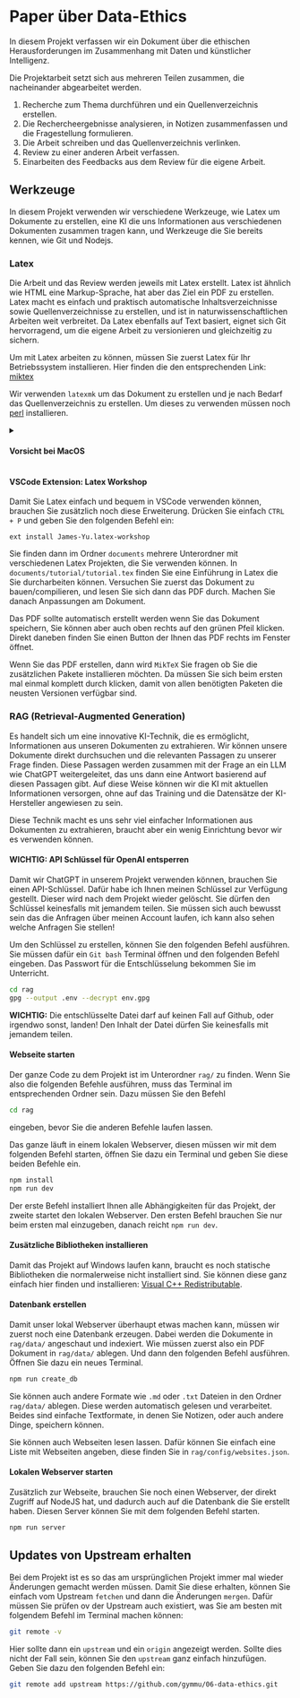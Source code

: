 # Paper über Data-Ethics

In diesem Projekt verfassen wir ein Dokument über die ethischen
Herausforderungen im Zusammenhang mit Daten und künstlicher Intelligenz.

Die Projektarbeit setzt sich aus mehreren Teilen zusammen, die nacheinander
abgearbeitet werden.

1. Recherche zum Thema durchführen und ein Quellenverzeichnis erstellen.
2. Die Rechercheergebnisse analysieren, in Notizen zusammenfassen und die Fragestellung formulieren.
3. Die Arbeit schreiben und das Quellenverzeichnis verlinken.
4. Review zu einer anderen Arbeit verfassen.
5. Einarbeiten des Feedbacks aus dem Review für die eigene Arbeit.

## Werkzeuge

In diesem Projekt verwenden wir verschiedene Werkzeuge, wie Latex um Dokumente
zu erstellen, eine KI die uns Informationen aus verschiedenen Dokumenten
zusammen tragen kann, und Werkzeuge die Sie bereits kennen, wie Git und Nodejs.

### Latex

Die Arbeit und das Review werden jeweils mit Latex erstellt. Latex ist ähnlich
wie HTML eine Markup-Sprache, hat aber das Ziel ein PDF zu erstellen. Latex
macht es einfach und praktisch automatische Inhaltsverzeichnisse sowie
Quellenverzeichnisse zu erstellen, und ist in naturwissenschaftlichen Arbeiten
weit verbreitet. Da Latex ebenfalls auf Text basiert, eignet sich Git
hervorragend, um die eigene Arbeit zu versionieren und gleichzeitig zu sichern.

Um mit Latex arbeiten zu können, müssen Sie zuerst Latex für Ihr Betriebssystem
installieren. Hier finden die den entsprechenden Link:
[miktex](https://miktex.org/download)

Wir verwenden `latexmk` um das Dokument zu erstellen und je nach Bedarf das Quellenverzeichnis zu erstellen. Um dieses zu verwenden müssen noch [perl](https://www.perl.org/get.html) installieren.

<details>

<summary><h4>Vorsicht bei MacOS</h4></summary>

Bei MacOS ist die `MikTeX`-Installation ein weniger schwieriger. Da müssen Sie nach der Installation noch sagen wo Ihr System die Programme die `MikTeX` installiert finden kann. Das können Sie mit dem folgenden Befehl im Terminal machen:

```bash
echo export 'PATH=~/bin:$PATH' >> ~/.zprofile
```

Mehr dazu können Sie hier finden: [Miktex auf MacOS installieren](https://miktex.org/howto/install-miktex-mac) und [Miktex Pfad anpassen](https://miktex.org/howto/modify-path)

</details>

#### VSCode Extension: Latex Workshop

Damit Sie Latex einfach und bequem in VSCode verwenden können, brauchen Sie
zusätzlich noch diese Erweiterung. Drücken Sie einfach `CTRL + P` und geben Sie
den folgenden Befehl ein:

```text
ext install James-Yu.latex-workshop
```

Sie finden dann im Ordner `documents` mehrere Unterordner mit verschiedenen
Latex Projekten, die Sie verwenden können. In `documents/tutorial/tutorial.tex` finden Sie eine Einführung in Latex die Sie durcharbeiten können. Versuchen Sie zuerst das Dokument zu bauen/compilieren, und lesen Sie sich dann das PDF durch. Machen Sie danach Anpassungen am Dokument.

Das PDF sollte automatisch erstellt werden wenn Sie das Dokument speichern, Sie können aber auch oben rechts auf den grünen Pfeil klicken. Direkt daneben finden Sie einen Button der Ihnen das PDF rechts im Fenster öffnet.

Wenn Sie das PDF erstellen, dann wird `MikTeX` Sie fragen ob Sie die zusätzlichen Pakete installieren möchten. Da müssen Sie sich beim ersten mal einmal komplett durch klicken, damit von allen benötigten Paketen die neusten Versionen verfügbar sind.

### RAG (Retrieval-Augmented Generation)

Es handelt sich um eine innovative KI-Technik, die es ermöglicht, Informationen
aus unseren Dokumenten zu extrahieren. Wir können unsere Dokumente direkt
durchsuchen und die relevanten Passagen zu unserer Frage finden. Diese Passagen
werden zusammen mit der Frage an ein LLM wie ChatGPT weitergeleitet, das uns
dann eine Antwort basierend auf diesen Passagen gibt. Auf diese Weise können
wir die KI mit aktuellen Informationen versorgen, ohne auf das Training und die
Datensätze der KI-Hersteller angewiesen zu sein.

Diese Technik macht es uns sehr viel einfacher Informationen aus Dokumenten zu
extrahieren, braucht aber ein wenig Einrichtung bevor wir es verwenden können.

#### WICHTIG: API Schlüssel für OpenAI entsperren

Damit wir ChatGPT in unserem Projekt verwenden können, brauchen Sie einen
API-Schlüssel. Dafür habe ich Ihnen meinen Schlüssel zur Verfügung gestellt. Dieser wird nach dem Projekt wieder gelöscht. Sie dürfen den Schlüssel keinesfalls mit jemandem teilen. Sie müssen sich auch bewusst sein das die Anfragen über meinen Account laufen, ich kann also sehen welche Anfragen Sie stellen!

Um den Schlüssel zu erstellen, können Sie den folgenden Befehl ausführen. Sie müssen dafür ein `Git bash` Terminal öffnen und den folgenden Befehl eingeben. Das Passwort für die Entschlüsselung bekommen Sie im Unterricht.

```bash
cd rag
gpg --output .env --decrypt env.gpg
```

**WICHTIG:** Die entschlüsselte Datei darf auf keinen Fall auf Github, oder irgendwo sonst, landen! Den Inhalt der Datei dürfen Sie keinesfalls mit jemandem teilen.

#### Webseite starten

Der ganze Code zu dem Projekt ist im Unterordner `rag/` zu finden. Wenn Sie also die folgenden Befehle ausführen, muss das Terminal im entsprechenden Ordner sein. Dazu müssen Sie den Befehl

```bash
cd rag
```

eingeben, bevor Sie die anderen Befehle laufen lassen.

Das ganze läuft in einem lokalen Webserver, diesen müssen wir mit dem folgenden
Befehl starten, öffnen Sie dazu ein Terminal und geben Sie diese beiden Befehle
ein.

```bash
npm install
npm run dev
```

Der erste Befehl installiert Ihnen alle Abhängigkeiten für das Projekt, der
zweite startet den lokalen Webserver. Den ersten Befehl brauchen Sie nur beim
ersten mal einzugeben, danach reicht `npm run dev`.

#### Zusätzliche Bibliotheken installieren

Damit das Projekt auf Windows laufen kann, braucht es noch statische Bibliotheken die normalerweise nicht installiert sind. Sie können diese ganz einfach hier finden und installieren: [Visual C++ Redistributable](https://aka.ms/vs/17/release/vc_redist.x64.exe).

#### Datenbank erstellen

Damit unser lokal Webserver überhaupt etwas machen kann, müssen wir zuerst noch
eine Datenbank erzeugen. Dabei werden die Dokumente in `rag/data/` angeschaut und
indexiert. Wie müssen zuerst also ein PDF Dokument in `rag/data/` ablegen. Und dann
den folgenden Befehl ausführen. Öffnen Sie dazu ein neues Terminal.

```bash
npm run create_db
```

Sie können auch andere Formate wie `.md` oder `.txt` Dateien in den Ordner `rag/data/` ablegen. Diese werden automatisch gelesen und verarbeitet. Beides sind einfache Textformate, in denen Sie Notizen, oder auch andere Dinge, speichern können.

Sie können auch Webseiten lesen lassen. Dafür können Sie einfach eine Liste mit Webseiten angeben, diese finden Sie in `rag/config/websites.json`.

#### Lokalen Webserver starten

Zusätzlich zur Webseite, brauchen Sie noch einen Webserver, der direkt Zugriff auf NodeJS hat, und dadurch auch auf die Datenbank die Sie erstellt haben. Diesen Server können Sie mit dem folgenden Befehl starten.

```bash
npm run server
```

## Updates von Upstream erhalten

Bei dem Projekt ist es so das am ursprünglichen Projekt immer mal wieder Änderungen gemacht werden müssen. Damit Sie diese erhalten, können Sie einfach vom Upstream `fetchen` und dann die Änderungen `mergen`. Dafür müssen Sie prüfen ov der Upstream auch existiert, was Sie am besten mit folgendem Befehl im Terminal machen können:

```bash
git remote -v
```

Hier sollte dann ein `upstream` und ein `origin` angezeigt werden. Sollte dies nicht der Fall sein, können Sie den `upstream` ganz einfach hinzufügen. Geben Sie dazu den folgenden Befehl ein:

```bash
git remote add upstream https://github.com/gymmu/06-data-ethics.git
```
